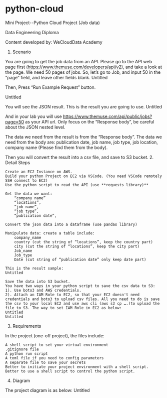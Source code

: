 # python-cloud

Mini Project--Python Cloud Project (Job data)

Data Engineering Diploma

Content developed by: WeCloudData Academy


1. Scenario

You are going to get the job data from an API. Please go to the API web page first (https://www.themuse.com/developers/api/v2), and take a look at the page. We need 50 pages of jobs. So, let’s go to Job, and input 50 in the “page” field, and leave other fields blank.
Untitled




Then, Press “Run Example Request” button.


Untitled


You will see the JSON result. This is the result you are going to use.
Untitled


And in your lab you will use https://www.themuse.com/api/public/jobs?page=50 as your API url. Only focus on the “Response body”, be careful about the JSON nested level.


The data we need from the result is from the “Response body”. The data we need from the body are: publication date, job name, job type, job location, company name (Please find them from the body).


Then you will convert the result into a csv file, and save to S3 bucket.
2. Detail Steps

    Create an EC2 Instance on AWS.
    Build your python Project on EC2 via VSCode. (You need VSCode remotely SSH connect to EC2)
    Use the python script to read the API (use **requests library)**

    Get the data we want:
        “company name”
        “locations”,
        “job name”,
        “job type”,
        “publication date”, 

    Convert the json data into a dataframe (use pandas library)

    Manipulate data: create a table include:
        company_name
        country (cut the string of “locations”, keep the country part)
        city (cut the string of “locations”, keep the city part)
        Job_name
        Job_type
        Date (cut string of “publication date” only keep date part) 

    This is the result sample:
    Untitled

    Save the data into S3 bucket.
    You have two ways in your python script to save the csv data to S3:
    1). Use boto3 and AWS credentials.
    2). Attach an IAM Role to EC2, so that your EC2 doesn't need credentials and boto3 to upload csv files. All you need to do is save the csv to your local EC2 and use aws cli (aws s3 cp ….)to upload the file to S3. The way to set IAM Role in EC2 as below:
    Untitled
    Untitled

3. Requirements

In the project (one-off project), the files include:

    A shell script to set your virtual environment
    .gitignore file
    A python run script
    A toml file if you need to config parameters
    A separate file to save your secrets
    Better to initiate your project environment with a shell script.
    Better to use a shell script to control the python script. 

4. Diagram

The project diagram is as below:
Untitled
